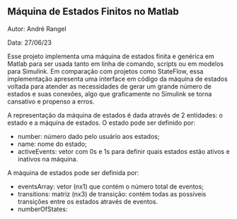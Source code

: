 ## Máquina de Estados Finitos no Matlab

Autor: André Rangel

Data: 27/06/23

Esse projeto implementa uma máquina de estados finita e genérica em Matlab para ser usada tanto em linha de comando, scripts ou em modelos para Simulink. Em comparação com projetos como StateFlow, essa implementação apresenta uma interface em código da máquina de estados voltada para atender as necessidades de gerar um grande número de estados e suas conexões, algo que graficamente no Simulink se torna cansativo e propenso a erros. 

A representação da máquina de estados é dada através de 2 entidades: o estado e a máquina de estados. O estado pode ser definido por:
- number: número dado pelo usuário aos estados;
- name: nome do estado;
- activeEvents: vetor com 0s e 1s para definir quais estados estão ativos e inativos na máquina.

A máquina de estados pode ser definida por:
- eventsArray: vetor (nx1) que contém o número total de eventos;
- transitions: matriz (nx3) de transição: contém todas as possíveis transições entre os estados através de eventos.
- numberOfStates: 



